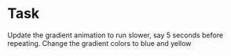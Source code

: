 # Task
Update the gradient animation to run slower, say 5 seconds before repeating. Change the gradient colors to blue and yellow